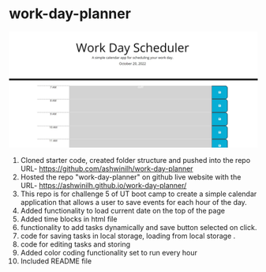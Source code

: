 # work-day-planner
![screen-shot-C-5](./assets/images/Screenshotplanner-image-1.jpg)
1. Cloned starter code, created folder structure and pushed into the repo URL-  https://github.com/ashwinilh/work-day-planner
2. Hosted the repo "work-day-planner" on github live website with the URL-  https://ashwinilh.github.io/work-day-planner/
3. This repo is for challenge 5 of UT boot camp to create  a simple calendar application that allows a user to save events for each hour of the day.
4. Added functionality to load current date on the top of the page
5. Added time blocks in html file
6. functionality to add tasks dynamically and save button selected on click.
7. code for saving tasks in local storage, loading from local storage .
8. code for editing tasks and storing
9. Added color coding functionality set to run every hour
10. Included README file

